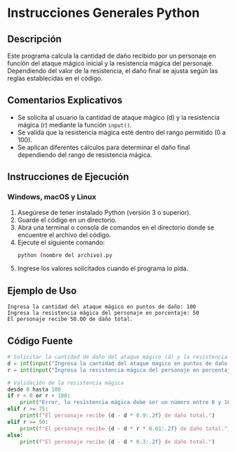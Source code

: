 # Instrucciones Generales Python

## Descripción

Este programa calcula la cantidad de daño recibido por un personaje en función del ataque mágico inicial y la resistencia mágica del personaje. Dependiendo del valor de la resistencia, el daño final se ajusta según las reglas establecidas en el código.

## Comentarios Explicativos

- Se solicita al usuario la cantidad de ataque mágico (d) y la resistencia mágica (r) mediante la función `input()`.
- Se valida que la resistencia mágica esté dentro del rango permitido (0 a 100).
- Se aplican diferentes cálculos para determinar el daño final dependiendo del rango de resistencia mágica.

## Instrucciones de Ejecución

### Windows, macOS y Linux

1. Asegúrese de tener instalado Python (versión 3 o superior).
2. Guarde el código en un directorio.
3. Abra una terminal o consola de comandos en el directorio donde se encuentre el archivo del código.
4. Ejecute el siguiente comando:
   ```sh
   python (nombre del archivo).py
   ```
5. Ingrese los valores solicitados cuando el programa lo pida.

## Ejemplo de Uso

```
Ingresa la cantidad del ataque mágico en puntos de daño: 100
Ingresa la resistencia mágica del personaje en porcentaje: 50
El personaje recibe 50.00 de daño total.
```

## Código Fuente

```python
# Solicitar la cantidad de daño del ataque mágico (d) y la resistencia mágica (r)
d = int(input("Ingresa la cantidad del ataque mágico en puntos de daño: "))
r = int(input("Ingresa la resistencia mágica del personaje en porcentaje: "))

# Validación de la resistencia mágica
desde 0 hasta 100
if r < 0 or r > 100:
    print("Error, la resistencia mágica debe ser un número entre 0 y 100.")
elif r >= 75:
    print(f"El personaje recibe {d - d * 0.9:.2f} de daño total.")
elif r >= 50:
    print(f"El personaje recibe {d - d * r * 0.01:.2f} de daño total.")
else:
    print(f"El personaje recibe {d - d * 0.3:.2f} de daño total.")
```
